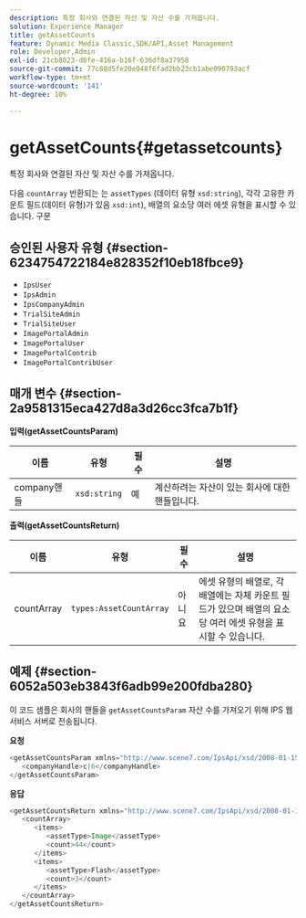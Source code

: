 ```yaml
---
description: 특정 회사와 연결된 자산 및 자산 수를 가져옵니다.
solution: Experience Manager
title: getAssetCounts
feature: Dynamic Media Classic,SDK/API,Asset Management
role: Developer,Admin
exl-id: 21cb8023-d6fe-416a-b16f-636df8a37958
source-git-commit: 77c88d5fe20e048f6fad2bb23cb1abe090793acf
workflow-type: tm+mt
source-wordcount: '141'
ht-degree: 10%

---
```


# getAssetCounts{#getassetcounts}

특정 회사와 연결된 자산 및 자산 수를 가져옵니다.

다음 `countArray` 반환되는 는 `assetTypes` (데이터 유형 `xsd:string`), 각각 고유한 카운트 필드(데이터 유형)가 있음 `xsd:int`), 배열의 요소당 여러 에셋 유형을 표시할 수 있습니다.
구문

## 승인된 사용자 유형 {#section-6234754722184e828352f10eb18fbce9}

* `IpsUser`
* `IpsAdmin`
* `IpsCompanyAdmin`
* `TrialSiteAdmin`
* `TrialSiteUser`
* `ImagePortalAdmin`
* `ImagePortalUser`
* `ImagePortalContrib`
* `ImagePortalContribUser`

## 매개 변수 {#section-2a9581315eca427d8a3d26cc3fca7b1f}

**입력(getAssetCountsParam)**

| 이름 | 유형 | 필수 | 설명 |
|---|---|---|---|
| company핸들 | `xsd:string` | 예 | 계산하려는 자산이 있는 회사에 대한 핸들입니다. |

**출력(getAssetCountsReturn)**

| 이름 | 유형 | 필수 | 설명 |
|---|---|---|---|
| countArray | `types:AssetCountArray` | 아니요 | 에셋 유형의 배열로, 각 배열에는 자체 카운트 필드가 있으며 배열의 요소당 여러 에셋 유형을 표시할 수 있습니다. |

## 예제 {#section-6052a503eb3843f6adb99e200fdba280}

이 코드 샘플은 회사의 핸들을 `getAssetCountsParam` 자산 수를 가져오기 위해 IPS 웹 서비스 서버로 전송됩니다.

**요청**

```java
<getAssetCountsParam xmlns="http://www.scene7.com/IpsApi/xsd/2008-01-15">
   <companyHandle>c|6</companyHandle>
</getAssetCountsParam>
```

**응답**

```java
<getAssetCountsReturn xmlns="http://www.scene7.com/IpsApi/xsd/2008-01-15">
   <countArray>
      <items>
         <assetType>Image</assetType>
         <count>44</count>
      </items>
      <items>
         <assetType>Flash</assetType>
         <count>3</count>
      </items>
   </countArray>
</getAssetCountsReturn>
```
